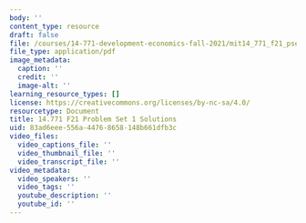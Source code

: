 ```yaml
---
body: ''
content_type: resource
draft: false
file: /courses/14-771-development-economics-fall-2021/mit14_771_f21_pset1_sol.pdf
file_type: application/pdf
image_metadata:
  caption: ''
  credit: ''
  image-alt: ''
learning_resource_types: []
license: https://creativecommons.org/licenses/by-nc-sa/4.0/
resourcetype: Document
title: 14.771 F21 Problem Set 1 Solutions
uid: 83ad6eee-556a-4476-8658-148b661dfb3c
video_files:
  video_captions_file: ''
  video_thumbnail_file: ''
  video_transcript_file: ''
video_metadata:
  video_speakers: ''
  video_tags: ''
  youtube_description: ''
  youtube_id: ''
---
```

